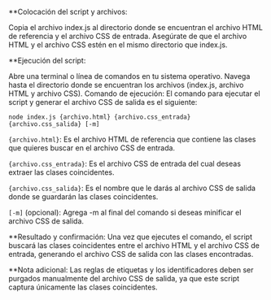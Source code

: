 **Colocación del script y archivos:

Copia el archivo index.js al directorio donde se encuentran el archivo HTML de referencia y el archivo CSS de entrada.
Asegúrate de que el archivo HTML y el archivo CSS estén en el mismo directorio que index.js.

**Ejecución del script:

Abre una terminal o línea de comandos en tu sistema operativo.
Navega hasta el directorio donde se encuentran los archivos (index.js, archivo HTML y archivo CSS).
Comando de ejecución:
El comando para ejecutar el script y generar el archivo CSS de salida es el siguiente:

  `node index.js {archivo.html} {archivo.css_entrada} {archivo.css_salida} [-m]`
  
  `{archivo.html}`: Es el archivo HTML de referencia que contiene las clases que quieres buscar en el archivo CSS de entrada.
  
  `{archivo.css_entrada}`: Es el archivo CSS de entrada del cual deseas extraer las clases coincidentes.
  
  `{archivo.css_salida}`: Es el nombre que le darás al archivo CSS de salida donde se guardarán las clases coincidentes.
  
  `[-m]` (opcional): Agrega -m al final del comando si deseas minificar el archivo CSS de salida.

**Resultado y confirmación:
Una vez que ejecutes el comando, el script buscará las clases coincidentes entre el archivo HTML y el archivo CSS de entrada, generando el archivo CSS de salida con las clases encontradas.

**Nota adicional:
Las reglas de etiquetas y los identificadores deben ser purgados manualmente del archivo CSS de salida, ya que este script captura únicamente las clases coincidentes.

